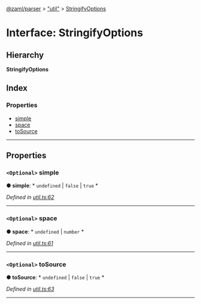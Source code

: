 [@zaml/parser](../README.md) > ["util"](../modules/_util_.md) > [StringifyOptions](../interfaces/_util_.stringifyoptions.md)

# Interface: StringifyOptions

## Hierarchy

**StringifyOptions**

## Index

### Properties

* [simple](_util_.stringifyoptions.md#simple)
* [space](_util_.stringifyoptions.md#space)
* [toSource](_util_.stringifyoptions.md#tosource)

---

## Properties

<a id="simple"></a>

### `<Optional>` simple

**● simple**: * `undefined` &#124; `false` &#124; `true`
*

*Defined in [util.ts:62](https://github.com/nexushubs/zaml-lang/blob/820ece7/packages/zaml-parser/src/util.ts#L62)*

___
<a id="space"></a>

### `<Optional>` space

**● space**: * `undefined` &#124; `number`
*

*Defined in [util.ts:61](https://github.com/nexushubs/zaml-lang/blob/820ece7/packages/zaml-parser/src/util.ts#L61)*

___
<a id="tosource"></a>

### `<Optional>` toSource

**● toSource**: * `undefined` &#124; `false` &#124; `true`
*

*Defined in [util.ts:63](https://github.com/nexushubs/zaml-lang/blob/820ece7/packages/zaml-parser/src/util.ts#L63)*

___

